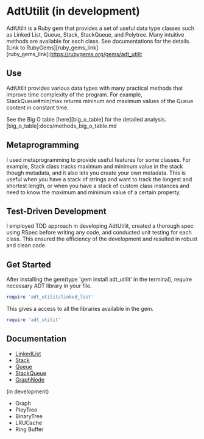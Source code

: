 # AdtUtilit (in development)

AdtUtilit is a Ruby gem that provides a set of useful data type classes such as Linked List, Queue, Stack, StackQueue, and Polytree. Many intuitive methods are available for each class. See documentations for the details. [Link to RubyGems][ruby_gems_link]
[ruby_gems_link]:https://rubygems.org/gems/adt_utilit


## Use
AdtUtilit provides various data types with many practical methods that improve time complexity of the program. For example, StackQueue#min/max returns mininum and maximum values of the Queue content in constant time.

See the Big O table [here][big_o_table] for the detailed analysis.
[big_o_table]:docs/methods_big_o_table.md

## Metaprogramming
I used metaprogramming to provide useful features for some classes. For example, Stack class tracks maximum and minimum value in the stack though metadata, and it also lets you create your own metadata. This is useful when you have a stack of strings and want to track the longest and shortest length, or when you have a stack of custom class instances and need to know the maximum and minimum value of a certain property.


## Test-Driven Development
I employed TDD approach in developing AdtUtilit, created a thorough spec using RSpec before writing any code, and conducted unit testing for each class. This ensured the efficiency of the development and resulted in robust and clean code.


## Get Started
After installing the gem(type 'gem install adt_utilit' in the terminal), require necessary ADT library in your file.

```ruby
require 'adt_utilit/linked_list'
```

This gives a access to all the libraries available in the gem.
```ruby
require 'adt_utilit'
```


## Documentation

* [LinkedList][linked_list]
* [Stack][stack]
* [Queue][queue]
* [StackQueue][stack_queue]
* [GraphNode][graph_node]

(in development)
* Graph
* PloyTree
* BinaryTree
* LRUCache
* Ring Buffer

[linked_list]:docs/linked_list.md
[stack]:docs/stack.md
[queue]:docs/queue.md
[stack_queue]:docs/stack_queue.md
[graph_node]:docs/graph_node.md

